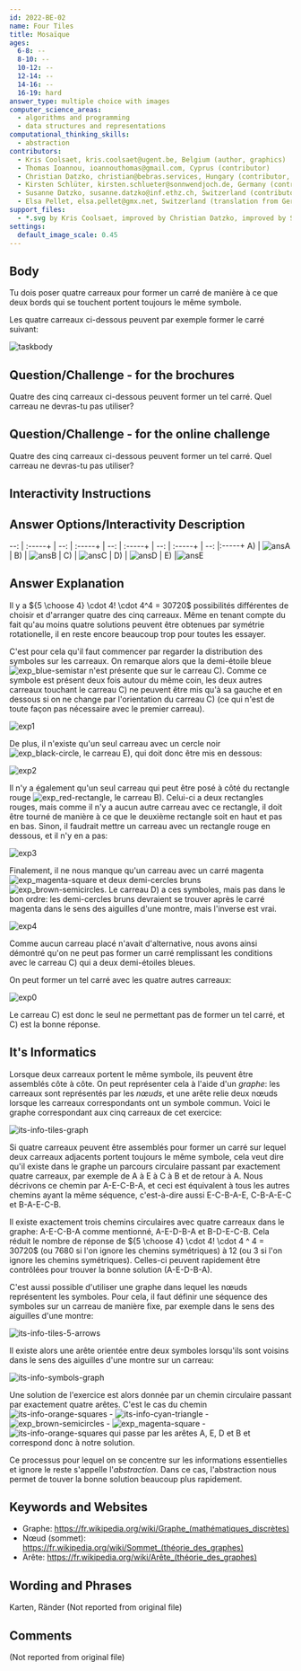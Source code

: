 ```yaml
---
id: 2022-BE-02
name: Four Tiles
title: Mosaïque
ages:
  6-8: --
  8-10: --
  10-12: --
  12-14: --
  14-16: --
  16-19: hard
answer_type: multiple choice with images
computer_science_areas:
  - algorithms and programming
  - data structures and representations
computational_thinking_skills:
  - abstraction
contributors:
  - Kris Coolsaet, kris.coolsaet@ugent.be, Belgium (author, graphics)
  - Thomas Ioannou, ioannouthomas@gmail.com, Cyprus (contributor)
  - Christian Datzko, christian@bebras.services, Hungary (contributor, translation from English into German, graphics)
  - Kirsten Schlüter, kirsten.schlueter@sonnwendjoch.de, Germany (contributor)
  - Susanne Datzko, susanne.datzko@inf.ethz.ch, Switzerland (contributor, graphics)
  - Elsa Pellet, elsa.pellet@gmx.net, Switzerland (translation from German into French)
support_files:
  - *.svg by Kris Coolsaet, improved by Christian Datzko, improved by Susanne Datzko
settings:
  default_image_scale: 0.45
---
```


[taskbody]: graphics//2022-BE-02-taskbody.svg "Situation de départ"
[ansA]: graphics/2022-BE-02-answerA.svg "Solution A"
[ansB]: graphics/2022-BE-02-answerB.svg "Solution B"
[ansC]: graphics/2022-BE-02-answerC.svg "Solution C"
[ansD]: graphics/2022-BE-02-answerD.svg "Solution D"
[ansE]: graphics/2022-BE-02-answerE.svg "Solution E"
[exp0]: graphics/2022-BE-02-explanation0.svg "Explication 0"
[exp1]: graphics/2022-BE-02-explanation1.svg "Explication 1"
[exp2]: graphics/2022-BE-02-explanation2.svg "Explication 2" 
[exp3]: graphics/2022-BE-02-explanation3.svg "Explication 3"
[exp4]: graphics/2022-BE-02-explanation4.svg "Explication 4"
[exp_black-circle]: graphics/2022-BE-02-explanation_black-circle.svg "Explication cercle noir (inline(+0.4ex))"
[exp_blue-semistar]: graphics/2022-BE-02-explanation_blue-semistar.svg "Explication demi-étoile bleue (inline(+0.4ex))"
[exp_brown-semicircles]: graphics/2022-BE-02-explanation_brown-semicircles.svg "Explication demi-cercles bruns (inline(+0.4ex))"
[exp_magenta-square]: graphics/2022-BE-02-explanation_magenta-square.svg "Explication carré magenta"
[exp_red-rectangle]: graphics/2022-BE-02-explanation_red-rectangle.svg "Explication rectangle rouge (inline(+0.4ex))"
[its-info-cyan-triangle]: graphics/2022-BE-02-itsinformatics_cyan-triangle.svg "It's Informatics triangle cyan (inline(+0.4ex))"
[its-info-orange-squares]: graphics/2022-BE-02-itsinformatics_orange-squares.svg "It's Informatics carrés oranges (inline(+0.4ex))"
[its-info-symbols-graph]: graphics/2022-BE-02-itsinformatics_symbols-graph.svg "It's Informatics graphe des symboles"
[its-info-tiles-5-arrows]: graphics/2022-BE-02-itsinformatics_tiles-5-arrows.svg "It's Informatics carreaux 5 flèches"
[its-info-tiles-graph]: graphics/2022-BE-02-itsinformatics_tiles-graph.svg "It's Informatics graphe des carreaux"


## Body

Tu dois poser quatre carreaux pour former un carré de manière à ce que deux bords qui se touchent portent toujours le même symbole.

Les quatre carreaux ci-dessous peuvent par exemple former le carré suivant:

![taskbody]

## Question/Challenge - for the brochures

Quatre des cinq carreaux ci-dessous peuvent former un tel carré. Quel carreau ne devras-tu pas utiliser?


## Question/Challenge - for the online challenge

Quatre des cinq carreaux ci-dessous peuvent former un tel carré. Quel carreau ne devras-tu pas utiliser?


## Interactivity Instructions

<!-- empty -->

## Answer Options/Interactivity Description

--: | :-----+ | --: | :-----+ | --: | :-----+ | --: | :-----+ | --: |:-----+
 A) | ![ansA] |  B) | ![ansB] |  C) | ![ansC] |  D) | ![ansD] | E)  |![ansE]


## Answer Explanation

Il y a ${5 \choose 4}  \cdot 4! \cdot 4^4 = 30720$ possibilités différentes de choisir et d'arranger quatre des cinq carreaux. Même en tenant compte du fait qu'au moins quatre solutions peuvent être obtenues par symétrie rotationelle, il en reste encore beaucoup trop pour toutes les essayer.

C'est pour cela qu'il faut commencer par regarder la distribution des symboles sur les carreaux. On remarque alors que la demi-étoile bleue ![exp_blue-semistar] n'est présente que sur le carreau C). Comme ce symbole est présent deux fois autour du même coin, les deux autres carreaux touchant le carreau C) ne peuvent être mis qu'à sa gauche et en dessous si on ne change par l'orientation du carreau C) (ce qui n'est de toute façon pas nécessaire avec le premier carreau).

![exp1]

De plus, il n'existe qu'un seul carreau avec un cercle noir ![exp_black-circle], le carreau E), qui doit donc être mis en dessous:

![exp2]

Il n'y a également qu'un seul carreau qui peut être posé à côté du rectangle rouge ![exp_red-rectangle], le carreau B). Celui-ci a deux rectangles rouges, mais comme il n'y a aucun autre carreau avec ce rectangle, il doit être tourné de manière à ce que le deuxième rectangle soit en haut et pas en bas. Sinon, il faudrait mettre un carreau avec un rectangle rouge en dessous, et il n'y en a pas:

![exp3]

Finalement, il ne nous manque qu'un carreau avec un carré magenta ![exp_magenta-square] et deux demi-cercles bruns ![exp_brown-semicircles]. Le carreau D) a ces symboles, mais pas dans le bon ordre: les demi-cercles bruns devraient se trouver après le carré magenta dans le sens des aiguilles d'une montre, mais l'inverse est vrai.

![exp4]

Comme aucun carreau placé n'avait d'alternative, nous avons ainsi démontré qu'on ne peut pas former un carré remplissant les conditions avec le carreau C) qui a deux demi-étoiles bleues.

On peut former un tel carré avec les quatre autres carreaux:

![exp0]

Le carreau C) est donc le seul ne permettant pas de former un tel carré, et C) est la bonne réponse.

## It's Informatics

Lorsque deux carreaux portent le même symbole, ils peuvent être assemblés côte à côte. On peut représenter cela à l'aide d'un _graphe_: les carreaux sont représentés par les _nœuds_, et une arête relie deux nœuds lorsque les carreaux correspondants ont un symbole commun. Voici le graphe correspondant aux cinq carreaux de cet exercice:

![its-info-tiles-graph]

Si quatre carreaux peuvent être assemblés pour former un carré sur lequel deux carreaux adjacents portent toujours le même symbole, cela veut dire qu'il existe dans le graphe un parcours circulaire passant par exactement quatre carreaux, par exemple de A à E à C à B et de retour à A. Nous décrivons ce chemin par A-E-C-B-A, et ceci est équivalent à tous les autres chemins ayant la même séquence, c'est-à-dire aussi E-C-B-A-E, C-B-A-E-C et B-A-E-C-B.

Il existe exactement trois chemins circulaires avec quatre carreaux dans le graphe: A-E-C-B-A comme mentionné, A-E-D-B-A et B-D-E-C-B. Cela réduit le nombre de réponse de ${5 \choose 4}  \cdot 4! \cdot 4 ^ 4 = 30720$ (ou $7680$ si l'on ignore les chemins symétriques) à $12$ (ou $3$ si l'on ignore les chemins symétriques). Celles-ci peuvent rapidement être contrôlées pour trouver la bonne solution (A-E-D-B-A).

C'est aussi possible d'utiliser une graphe dans lequel les nœuds représentent les symboles. Pour cela, il faut définir une séquence des symboles sur un carreau de manière fixe, par exemple dans le sens des aiguilles d'une montre:

![its-info-tiles-5-arrows]

Il existe alors une arête orientée entre deux symboles lorsqu'ils sont voisins dans le sens des aiguilles d'une montre sur un carreau:

![its-info-symbols-graph]

Une solution de l'exercice est alors donnée par un chemin circulaire passant par exactement quatre arêtes. C'est le cas du chemin ![its-info-orange-squares] - ![its-info-cyan-triangle] - ![exp_brown-semicircles] - ![exp_magenta-square] - ![its-info-orange-squares] qui passe par les arêtes A, E, D et B et correspond donc à notre solution.

Ce processus pour lequel on se concentre sur les informations essentielles et ignore le reste s'appelle l'_abstraction_. Dans ce cas, l'abstraction nous permet de touver la bonne solution beaucoup plus rapidement.

## Keywords and Websites

 - Graphe: https://fr.wikipedia.org/wiki/Graphe_(mathématiques_discrètes)
 - Nœud (sommet): https://fr.wikipedia.org/wiki/Sommet_(théorie_des_graphes)
 - Arête: https://fr.wikipedia.org/wiki/Arête_(théorie_des_graphes)


## Wording and Phrases
Karten, Ränder
(Not reported from original file)


## Comments

(Not reported from original file)
